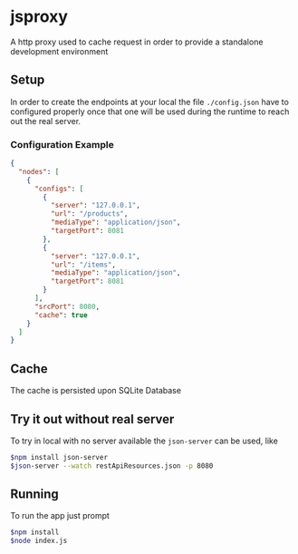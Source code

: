 # jsproxy
A http proxy used to cache request in order to provide a standalone development environment

## Setup
In order to create the endpoints at your local the file `./config.json` have to configured properly once that one will be used during the runtime to reach out the real server.

### Configuration Example
```json
{
  "nodes": [
    {
      "configs": [
        {
          "server": "127.0.0.1",
          "url": "/products",
          "mediaType": "application/json",
          "targetPort": 8081
        },
        {
          "server": "127.0.0.1",
          "url": "/items",
          "mediaType": "application/json",
          "targetPort": 8081
        }
      ],
      "srcPort": 8080,
      "cache": true
    }
  ]
}
```
## Cache
The cache is persisted upon SQLite Database

## Try it out without real server
To try in local with no server available the `json-server` can be used, like

```bash
$npm install json-server
$json-server --watch restApiResources.json -p 8080
```

## Running
To run the app just prompt

```bash
$npm install
$node index.js
```